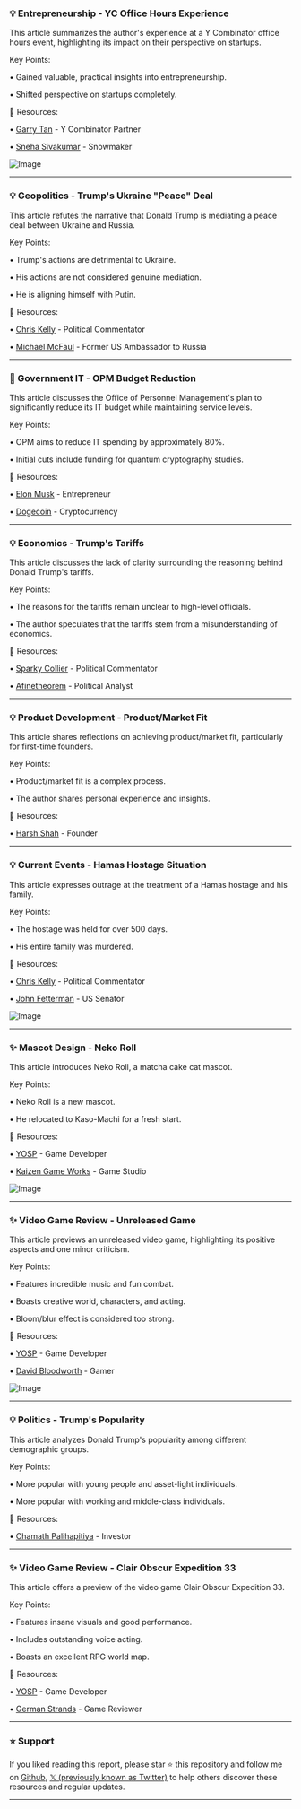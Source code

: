 ### 💡 Entrepreneurship - YC Office Hours Experience

This article summarizes the author's experience at a Y Combinator office hours event, highlighting its impact on their perspective on startups.

Key Points:

•  Gained valuable, practical insights into entrepreneurship.

•  Shifted perspective on startups completely.


🔗 Resources:

• [Garry Tan](https://x.com/garrytan) - Y Combinator Partner

• [Sneha Sivakumar](https://x.com/sneha8sivakumar) -  Snowmaker

![Image](https://pbs.twimg.com/media/GlIlxPFWkAAZKLu?format=jpg&name=small)


---
### 💡 Geopolitics - Trump's Ukraine "Peace" Deal

This article refutes the narrative that Donald Trump is mediating a peace deal between Ukraine and Russia.

Key Points:

• Trump's actions are detrimental to Ukraine.

•  His actions are not considered genuine mediation.

• He is aligning himself with Putin.


🔗 Resources:

• [Chris Kelly](https://x.com/thatchriskelly) - Political Commentator

• [Michael McFaul](https://x.com/McFaul) -  Former US Ambassador to Russia


---
### 🤖 Government IT - OPM Budget Reduction

This article discusses the Office of Personnel Management's plan to significantly reduce its IT budget while maintaining service levels.

Key Points:

•  OPM aims to reduce IT spending by approximately 80%.

•  Initial cuts include funding for quantum cryptography studies.


🔗 Resources:

• [Elon Musk](https://x.com/elonmusk) -  Entrepreneur

• [Dogecoin](https://x.com/DOGE) - Cryptocurrency


---
### 💡 Economics - Trump's Tariffs

This article discusses the lack of clarity surrounding the reasoning behind Donald Trump's tariffs.

Key Points:

•  The reasons for the tariffs remain unclear to high-level officials.

•  The author speculates that the tariffs stem from a misunderstanding of economics.


🔗 Resources:

• [Sparky Collier](https://x.com/sparkycollier) -  Political Commentator

• [Afinetheorem](https://x.com/Afinetheorem) -  Political Analyst


---
### 💡 Product Development - Product/Market Fit

This article shares reflections on achieving product/market fit, particularly for first-time founders.

Key Points:

•  Product/market fit is a complex process.

•  The author shares personal experience and insights.


🔗 Resources:

• [Harsh Shah](https://x.com/hnshah) -  Founder


---
### 💡 Current Events - Hamas Hostage Situation

This article expresses outrage at the treatment of a Hamas hostage and his family.


Key Points:

•  The hostage was held for over 500 days.

•  His entire family was murdered.


🔗 Resources:

• [Chris Kelly](https://x.com/thatchriskelly) -  Political Commentator

• [John Fetterman](https://x.com/SenFettermanPA) -  US Senator

![Image](https://pbs.twimg.com/media/GlJOmKFWAAArMks?format=jpg&name=small)


---
### ✨ Mascot Design - Neko Roll

This article introduces Neko Roll, a matcha cake cat mascot.

Key Points:

•  Neko Roll is a new mascot.

•  He relocated to Kaso-Machi for a fresh start.


🔗 Resources:

• [YOSP](https://x.com/yosp) -  Game Developer

• [Kaizen Game Works](https://x.com/KaizenGameWorks) - Game Studio

![Image](https://pbs.twimg.com/media/GlIaCN2XIAEUIDc?format=jpg&name=small)


---
### ✨ Video Game Review -  Unreleased Game

This article previews an unreleased video game, highlighting its positive aspects and one minor criticism.

Key Points:

•  Features incredible music and fun combat.

•  Boasts creative world, characters, and acting.

•  Bloom/blur effect is considered too strong.


🔗 Resources:

• [YOSP](https://x.com/yosp) - Game Developer

• [David Bloodworth](https://x.com/dbloodworth2) - Gamer

![Image](https://pbs.twimg.com/media/Gk6Wrr7XkAEJiAJ?format=jpg&name=small)


---
### 💡 Politics - Trump's Popularity

This article analyzes Donald Trump's popularity among different demographic groups.

Key Points:

•  More popular with young people and asset-light individuals.

•  More popular with working and middle-class individuals.


🔗 Resources:

• [Chamath Palihapitiya](https://x.com/chamath) -  Investor


---
### ✨ Video Game Review - Clair Obscur Expedition 33

This article offers a preview of the video game Clair Obscur Expedition 33.

Key Points:

•  Features insane visuals and good performance.

•  Includes outstanding voice acting.

•  Boasts an excellent RPG world map.


🔗 Resources:

• [YOSP](https://x.com/yosp) - Game Developer

• [German Strands](https://x.com/GermanStrands) -  Game Reviewer


---

### ⭐️ Support

If you liked reading this report, please star ⭐️ this repository and follow me on [Github](https://github.com/Drix10), [𝕏 (previously known as Twitter)](https://x.com/DRIX_10_) to help others discover these resources and regular updates.

---